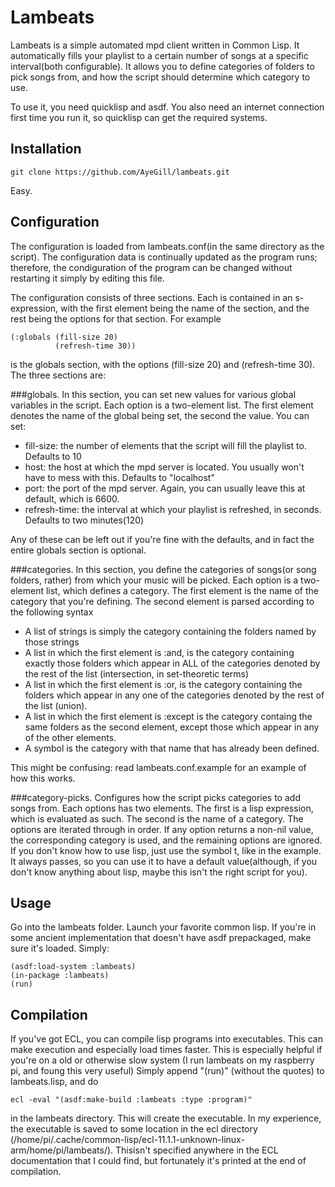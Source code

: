 Lambeats
========

Lambeats is a simple automated mpd client written in Common Lisp. It automatically fills your playlist to a certain number of songs at a specific interval(both configurable). It allows you to define categories of folders to pick songs from, and how the script should determine which category to use. 

To use it, you need quicklisp and asdf. You also need an internet connection first time you run it, so quicklisp can get the required systems.

Installation
------------
    git clone https://github.com/AyeGill/lambeats.git

Easy.

Configuration
-------------

The configuration is loaded from lambeats.conf(in the same directory as the script). The configuration data is continually updated as the program runs; therefore, the condiguration of the program can be changed without restarting it simply by editing this file.

The configuration consists of three sections. Each is contained in an s-expression, with the first element being the name of the section, and the rest being the options for that section. For example

    (:globals (fill-size 20)
    	      (refresh-time 30))
is the globals section, with the options (fill-size 20) and (refresh-time 30). The three sections are:

###globals.
In this section, you can set new values for various global variables in the script. Each option is a two-element list. The first element denotes the name of the global being set, the second the value. You can set:
* fill-size: the number of elements that the script will fill the playlist to. Defaults to 10
* host: the host at which the mpd server is located. You usually won't have to mess with this. Defaults to "localhost"
* port: the port of the mpd server. Again, you can usually leave this at default, which is 6600.
* refresh-time: the interval at which your playlist is refreshed, in seconds. Defaults to two minutes(120)

Any of these can be left out if you're fine with the defaults, and in fact the entire globals section is optional.

###categories.
In this section, you define the categories of songs(or song folders, rather) from which your music will be picked. Each option is a two-element list, which defines a category. The first element is the name of the category that you're defining. The second element is parsed according to the following syntax
* A list of strings is simply the category containing the folders named by those strings
* A list in which the first element is :and, is the category containing exactly those folders which appear in ALL of the categories denoted by the rest of the list (intersection, in set-theoretic terms)
* A list in which the first element is :or, is the category containing the folders which appear in any one of the categories denoted by the rest of the list (union).
* A list in which the first element is :except is the category containg the same folders as the second element, except those which appear in any of the other elements.
* A symbol is the category with that name that has already been defined.

This might be confusing: read lambeats.conf.example for an example of how this works.

###category-picks.
Configures how the script picks categories to add songs from. Each options has two elements. The first is a lisp expression, which is evaluated as such. The second is the name of a category. The options are iterated through in order. If any option returns a non-nil value, the corresponding category is used, and the remaining options are ignored. If you don't know how to use lisp, just use the symbol t, like in the example. It always passes, so you can use it to have a default value(although, if you don't know anything about lisp, maybe this isn't the right script for you).


Usage
-----

Go into the lambeats folder. Launch your favorite common lisp. If you're in some ancient implementation that doesn't have asdf prepackaged, make sure it's loaded.
Simply:

    (asdf:load-system :lambeats)
    (in-package :lambeats)
    (run)
    
Compilation
-----------

If you've got ECL, you can compile lisp programs into executables. This can make execution and especially load times faster. This is especially helpful if you're on a old or otherwise slow system (I run lambeats on my raspberry pi, and foung this very useful)
Simply append "(run)" (without the quotes) to lambeats.lisp, and do

    ecl -eval "(asdf:make-build :lambeats :type :program)"

in the lambeats directory. This will create the executable. In my experience, the executable is saved to some location in the ecl directory (/home/pi/.cache/common-lisp/ecl-11.1.1-unknown-linux-arm/home/pi/lambeats/). Thisisn't specified anywhere in the ECL documentation that I could find, but fortunately it's printed at the end of compilation.

